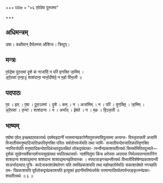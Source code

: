 +++
title = "०६ एवेदेषा पुरुतमा"

+++
## अधिमन्त्रम्
उषाः। कक्षीवान् दैर्घतमस औशिजः। त्रिष्टुप्।

## मन्त्रः
ए॒वेदे॒षा पु॑रु॒तमा॑ दृ॒शे कं नाजा॑मिं॒ न परि॑ वृणक्ति जा॒मिम् ।  
अ॒रे॒पसा॑ त॒न्वा॒३॒॑ शाश॑दाना॒ नार्भा॒दीष॑ते॒ न म॒हो वि॑भा॒ती ॥

## पदपाठः
ए॒व । इत् । ए॒षा । पु॒रु॒ऽतमा॑ । दृ॒शे । कम् । न । अजा॑मिम् । न । परि॑ । वृ॒ण॒क्ति॒ । जा॒मिम् ।  
अ॒रे॒पसा॑ । त॒न्वा॑ । शाश॑दाना । न । अर्भा॑त् । ईष॑ते । न । म॒हः । वि॒ऽभा॒ती ॥

## भाष्यम्
एषोषा एवेत् इच्छब्दएवकारार्थः एवमेवइदानीं भासमानप्रकारेणैवपुरुतमाविपुलतमा अत्यन्त- विस्तृतासती अजामिं विजातीयंमनुष्यादिजातिन्नपरिवृणक्ति परितः सर्वतोनवर्जयति तथा जामिं- सजातीयन्देवजातिन्नपरिवृणक्ति नपरिवर्जयति मनुष्यादिकन्देवादिकंचतदुपलक्षितं लोकद्वयंवाका- र्त्स्न्येनप्रकाशयतीत्यर्थः किमर्थमितितदुच्यते—दृशेकं सुखेनसर्वेषान्दर्शनायसुखंयथा भवतितथासर्वा- न्दर्शयितुंवा किंच अरेपसा अपापया निर्मलयातन्वाशरीरेण शाशदाना शाशाद्यमाना शाशदानः शाशाद्यमानइतियास्कः । स्पष्टताङ्गच्छन्तीत्यर्थः विभातीविशेषेणप्रकाशयन्ती साअर्भादल्पात् पुत्रि- कादेःसकाशान्नेषतेनग यति तमपिप्रकाशयति तथा महोमहतोमेर्वादेः सकाशान्नेषते नगच्छति तम- पिप्रकाशयति पूर्वंलोकद्वयंप्रकाशयति इत्युक्तं इदानीमस्मिंल्लोके परमाण्वादिपर्वतपर्यन्तङ्कृत्स्नंप्रका- शयतीत्यर्थः ॥ ६ ॥